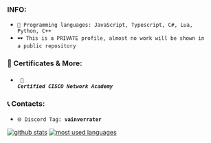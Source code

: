 ### INFO:

- <code>📃 Programming languages: JavaScript, Typescript, C#, Lua, Python, C++</code><br>
- <code>🕶️ This is a PRIVATE profile, almost no work will be shown in a public repository</code><br>

### 🪪 Certificates & More: <br>

- ##### <code> 📝 Certified CISCO Network Academy</code><br>

### 📞 **Contacts:**<br>
- <code>🌐 Discord Tag: **vainverrater**</code><br>

[![github stats](https://github-readme-stats.vercel.app/api?username=ludiocel&show_icons=true&title_color=fff&icon_color=79ff97&text_color=9f9f9f&bg_color=151515&count_private=true)](https://github.com/ludiocel)
[![most used languages](https://github-readme-stats.vercel.app/api/top-langs/?username=ludiocel&layout=compact&show_icons=true&title_color=fff&icon_color=79ff97&text_color=9f9f9f&bg_color=151515&count_private=true&langs_count=6)](https://github.com/ludiocel)
